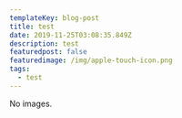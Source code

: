 ```yaml
---
templateKey: blog-post
title: test
date: 2019-11-25T03:08:35.849Z
description: test
featuredpost: false
featuredimage: /img/apple-touch-icon.png
tags:
  - test
---
```

No images.
